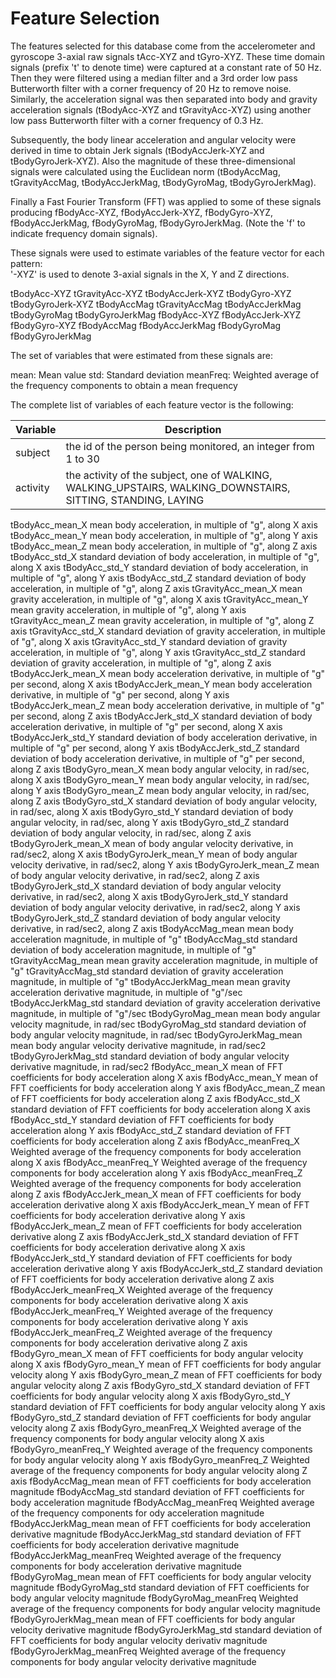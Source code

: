 Feature Selection 
=================

The features selected for this database come from the accelerometer and gyroscope 3-axial raw signals tAcc-XYZ and tGyro-XYZ. These time domain signals (prefix 't' to denote time) were captured at a constant rate of 50 Hz. Then they were filtered using a median filter and a 3rd order low pass Butterworth filter with a corner frequency of 20 Hz to remove noise. Similarly, the acceleration signal was then separated into body and gravity acceleration signals (tBodyAcc-XYZ and tGravityAcc-XYZ) using another low pass Butterworth filter with a corner frequency of 0.3 Hz. 

Subsequently, the body linear acceleration and angular velocity were derived in time to obtain Jerk signals (tBodyAccJerk-XYZ and tBodyGyroJerk-XYZ). Also the magnitude of these three-dimensional signals were calculated using the Euclidean norm (tBodyAccMag, tGravityAccMag, tBodyAccJerkMag, tBodyGyroMag, tBodyGyroJerkMag). 

Finally a Fast Fourier Transform (FFT) was applied to some of these signals producing fBodyAcc-XYZ, fBodyAccJerk-XYZ, fBodyGyro-XYZ, fBodyAccJerkMag, fBodyGyroMag, fBodyGyroJerkMag. (Note the 'f' to indicate frequency domain signals). 

These signals were used to estimate variables of the feature vector for each pattern:  
'-XYZ' is used to denote 3-axial signals in the X, Y and Z directions.

tBodyAcc-XYZ
tGravityAcc-XYZ
tBodyAccJerk-XYZ
tBodyGyro-XYZ
tBodyGyroJerk-XYZ
tBodyAccMag
tGravityAccMag
tBodyAccJerkMag
tBodyGyroMag
tBodyGyroJerkMag
fBodyAcc-XYZ
fBodyAccJerk-XYZ
fBodyGyro-XYZ
fBodyAccMag
fBodyAccJerkMag
fBodyGyroMag
fBodyGyroJerkMag

The set of variables that were estimated from these signals are: 

mean: Mean value
std: Standard deviation
meanFreq: Weighted average of the frequency components to obtain a mean frequency


The complete list of variables of each feature vector is the following:

| Variable  | Description |
| --------- | ----------- |
| subject   | the id of the person being monitored, an integer from 1 to 30|
|activity|the activity of the subject, one of WALKING, WALKING_UPSTAIRS, WALKING_DOWNSTAIRS, SITTING, STANDING, LAYING|



tBodyAcc_mean_X		mean body acceleration, in multiple of "g", along X axis
tBodyAcc_mean_Y		mean body acceleration, in multiple of "g", along Y axis     
tBodyAcc_mean_Z		mean body acceleration, in multiple of "g", along Z axis
tBodyAcc_std_X		standard deviation of body acceleration, in multiple of "g", along X axis
tBodyAcc_std_Y		standard deviation of body acceleration, in multiple of "g", along Y axis
tBodyAcc_std_Z		standard deviation of body acceleration, in multiple of "g", along Z axis
tGravityAcc_mean_X	mean gravity acceleration, in multiple of "g", along X axis
tGravityAcc_mean_Y	mean gravity acceleration, in multiple of "g", along Y axis
tGravityAcc_mean_Z	mean gravity acceleration, in multiple of "g", along Z axis
tGravityAcc_std_X	standard deviation of gravity acceleration, in multiple of "g", along X axis
tGravityAcc_std_Y	standard deviation of gravity acceleration, in multiple of "g", along Y axis
tGravityAcc_std_Z	standard deviation of gravity acceleration, in multiple of "g", along Z axis
tBodyAccJerk_mean_X	mean body acceleration derivative, in multiple of "g" per second, along X axis
tBodyAccJerk_mean_Y	mean body acceleration derivative, in multiple of "g" per second, along Y axis
tBodyAccJerk_mean_Z	mean body acceleration derivative, in multiple of "g" per second, along Z axis
tBodyAccJerk_std_X	standard deviation of body acceleration derivative, in multiple of "g" per second, along X axis
tBodyAccJerk_std_Y	standard deviation of body acceleration derivative, in multiple of "g" per second, along Y axis
tBodyAccJerk_std_Z	standard deviation of body acceleration derivative, in multiple of "g" per second, along Z axis
tBodyGyro_mean_X	mean body angular velocity, in rad/sec, along X axis
tBodyGyro_mean_Y	mean body angular velocity, in rad/sec, along Y axis
tBodyGyro_mean_Z	mean body angular velocity, in rad/sec, along Z axis
tBodyGyro_std_X		standard deviation of body angular velocity, in rad/sec, along X axis
tBodyGyro_std_Y		standard deviation of body angular velocity, in rad/sec, along Y axis
tBodyGyro_std_Z		standard deviation of body angular velocity, in rad/sec, along Z axis
tBodyGyroJerk_mean_X	mean of body angular velocity derivative, in rad/sec2, along X axis
tBodyGyroJerk_mean_Y	mean of body angular velocity derivative, in rad/sec2, along Y axis
tBodyGyroJerk_mean_Z	mean of body angular velocity derivative, in rad/sec2, along Z axis
tBodyGyroJerk_std_X		standard deviation of body angular velocity derivative, in rad/sec2, along X axis
tBodyGyroJerk_std_Y		standard deviation of body angular velocity derivative, in rad/sec2, along Y axis
tBodyGyroJerk_std_Z		standard deviation of body angular velocity derivative, in rad/sec2, along Z axis
tBodyAccMag_mean		mean body acceleration magnitude, in multiple of "g"
tBodyAccMag_std			standard deviation of body acceleration magnitude, in multiple of "g"
tGravityAccMag_mean		mean gravity acceleration magnitude, in multiple of "g"
tGravityAccMag_std		standard deviation of gravity acceleration magnitude, in multiple of "g"
tBodyAccJerkMag_mean	mean gravity acceleration derivative magnitude, in multiple of "g"/sec
tBodyAccJerkMag_std		standard deviation of gravity acceleration derivative magnitude, in multiple of "g"/sec
tBodyGyroMag_mean		mean body angular velocity magnitude, in rad/sec
tBodyGyroMag_std		standard deviation of body angular velocity magnitude, in rad/sec
tBodyGyroJerkMag_mean	mean body angular velocity derivative magnitude, in rad/sec2
tBodyGyroJerkMag_std	standard deviation of body angular velocity derivative magnitude, in rad/sec2
fBodyAcc_mean_X			mean of FFT coefficients for body acceleration along X axis
fBodyAcc_mean_Y			mean of FFT coefficients for body acceleration along Y axis
fBodyAcc_mean_Z			mean of FFT coefficients for body acceleration along Z axis
fBodyAcc_std_X			standard deviation of FFT coefficients for body acceleration along X axis
fBodyAcc_std_Y			standard deviation of FFT coefficients for body acceleration along Y axis
fBodyAcc_std_Z			standard deviation of FFT coefficients for body acceleration along Z axis
fBodyAcc_meanFreq_X		Weighted average of the frequency components for body acceleration along X axis
fBodyAcc_meanFreq_Y		Weighted average of the frequency components for body acceleration along Y axis
fBodyAcc_meanFreq_Z		Weighted average of the frequency components for body acceleration along Z axis
fBodyAccJerk_mean_X		mean of FFT coefficients for body acceleration derivative along X axis
fBodyAccJerk_mean_Y		mean of FFT coefficients for body acceleration derivative along Y axis
fBodyAccJerk_mean_Z		mean of FFT coefficients for body acceleration derivative along Z axis
fBodyAccJerk_std_X		standard deviation of FFT coefficients for body acceleration derivative along X axis
fBodyAccJerk_std_Y		standard deviation of FFT coefficients for body acceleration derivative along Y axis
fBodyAccJerk_std_Z		standard deviation of FFT coefficients for body acceleration derivative along Z axis
fBodyAccJerk_meanFreq_X	Weighted average of the frequency components for body acceleration derivative along X axis
fBodyAccJerk_meanFreq_Y	Weighted average of the frequency components for body acceleration derivative along Y axis
fBodyAccJerk_meanFreq_Z	Weighted average of the frequency components for body acceleration derivative along Z axis
fBodyGyro_mean_X		mean of FFT coefficients for body angular velocity along X axis
fBodyGyro_mean_Y		mean of FFT coefficients for body angular velocity along Y axis
fBodyGyro_mean_Z		mean of FFT coefficients for body angular velocity along Z axis
fBodyGyro_std_X			standard deviation of FFT coefficients for body angular velocity along X axis
fBodyGyro_std_Y			standard deviation of FFT coefficients for body angular velocity along Y axis
fBodyGyro_std_Z			standard deviation of FFT coefficients for body angular velocity along Z axis
fBodyGyro_meanFreq_X	Weighted average of the frequency components for body angular velocity along X axis
fBodyGyro_meanFreq_Y	Weighted average of the frequency components for body angular velocity along Y axis
fBodyGyro_meanFreq_Z	Weighted average of the frequency components for body angular velocity along Z axis
fBodyAccMag_mean		mean of FFT coefficients for body acceleration magnitude
fBodyAccMag_std			standard deviation of FFT coefficients for body acceleration magnitude
fBodyAccMag_meanFreq	Weighted average of the frequency components for ody acceleration magnitude
fBodyAccJerkMag_mean	mean of FFT coefficients for body acceleration derivative magnitude
fBodyAccJerkMag_std		standard deviation of FFT coefficients for body acceleration derivative magnitude
fBodyAccJerkMag_meanFreq	Weighted average of the frequency components for body acceleration derivative magnitude
fBodyGyroMag_mean		mean of FFT coefficients for body angular velocity magnitude
fBodyGyroMag_std		standard deviation of FFT coefficients for body angular velocity magnitude
fBodyGyroMag_meanFreq	Weighted average of the frequency components for body angular velocity magnitude
fBodyGyroJerkMag_mean	mean of FFT coefficients for body angular velocity derivative magnitude
fBodyGyroJerkMag_std	standard deviation of FFT coefficients for body angular velocity derivativ magnitude
fBodyGyroJerkMag_meanFreq	Weighted average of the frequency components for body angular velocity derivative magnitude